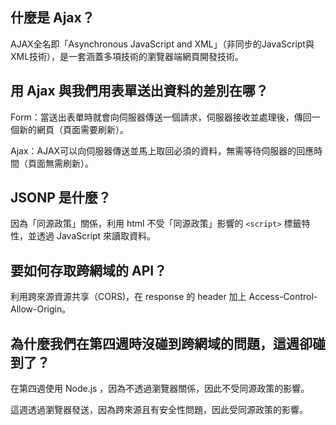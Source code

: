 ## 什麼是 Ajax？
AJAX全名即「Asynchronous JavaScript and XML」（非同步的JavaScript與XML技術），是一套涵蓋多項技術的瀏覽器端網頁開發技術。

## 用 Ajax 與我們用表單送出資料的差別在哪？
Form：當送出表單時就會向伺服器傳送一個請求，伺服器接收並處理後，傳回一個新的網頁（頁面需要刷新）。

Ajax：AJAX可以向伺服器傳送並馬上取回必須的資料，無需等待伺服器的回應時間（頁面無需刷新）。

## JSONP 是什麼？
因為「同源政策」關係，利用 html 不受「同源政策」影響的 `<script>` 標籤特性，並透過 JavaScript 來讀取資料。

## 要如何存取跨網域的 API？
利用跨來源資源共享（CORS)，在 response 的 header 加上 Access-Control-Allow-Origin。

## 為什麼我們在第四週時沒碰到跨網域的問題，這週卻碰到了？
在第四週使用 Node.js ，因為不透過瀏覽器關係，因此不受同源政策的影響。

這週透過瀏覽器發送，因為跨來源且有安全性問題，因此受同源政策的影響。
